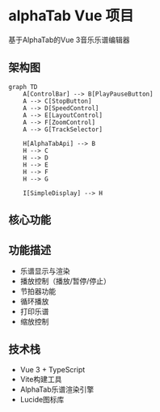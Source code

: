 # alphaTab Vue 项目

基于AlphaTab的Vue 3音乐乐谱编辑器
## 架构图

```mermaid
graph TD
    A[ControlBar] --> B[PlayPauseButton]
    A --> C[StopButton] 
    A --> D[SpeedControl]
    A --> E[LayoutControl]
    A --> F[ZoomControl]
    A --> G[TrackSelector]
    
    H[AlphaTabApi] --> B
    H --> C
    H --> D
    H --> E
    H --> F
    H --> G
    
    I[SimpleDisplay] --> H
```

## 核心功能

## 功能描述
- 乐谱显示与渲染
- 播放控制（播放/暂停/停止）
- 节拍器功能
- 循环播放
- 打印乐谱
- 缩放控制

## 技术栈
- Vue 3 + TypeScript
- Vite构建工具
- AlphaTab乐谱渲染引擎
- Lucide图标库